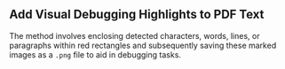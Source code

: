## Add Visual Debugging Highlights to PDF Text

The method involves enclosing detected characters, words, lines, or paragraphs within red rectangles and subsequently saving these marked images as a `.png` file to aid in debugging tasks.
